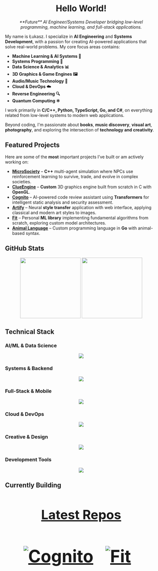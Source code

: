 <h1 align="center">Hello World!</h1>

<p align="center">
  <em> **Future** AI Engineer/Systems Developer bridging low-level programming, machine learning, and full-stack applications.</em>
</p>

My name is Łukasz. I specialize in **AI Engineering** and **Systems Development**, with a passion for creating AI-powered applications that solve real-world problems. My core focus areas contains:

- **Machine Learning & AI Systems 🤖**
- **Systems Programming 🔧**
- **Data Science & Analytics 📊**
- **3D Graphics & Game Engines 🖼️**
- **Audio/Music Technology 🎵**
- **Cloud & DevOps ☁️**
- **Reverse Engineering 🔍**
- **Quantum Computing ⚛️**

I work primarily in **C/C++, Python, TypeScript, Go, and C#**, on everything related from low-level systems to modern web applications.

Beyond coding, I'm passionate about **books**, **music discovery**, **visual art**, **photography**, and exploring the intersection of **technology and creativity**.

## Featured Projects

Here are some of the **most** important projects I’ve built or am actively working on:

- **[MicroSociety](https://github.com/Klus3kk/microsociety)** – **C++** multi-agent simulation where NPCs use reinforcement learning to survive, trade, and evolve in complex societies.
- **[ClueEngine](https://github.com/Klus3kk/clueengine)** – **Custom** 3D graphics engine built from scratch in C with **OpenGL**.
- **[Cognito](https://github.com/Klus3kk/cognito)** – AI-powered code review assistant using **Transformers** for intelligent static analysis and security assessment.
- **[Artify](https://github.com/Klus3kk/artify)** – Neural **style transfer** application with web interface, applying classical and modern art styles to images.
- **[Fit](https://github.com/Klus3kk/fit)** – Personal **ML library** implementing fundamental algorithms from scratch, exploring custom model architectures.
- **[Animal Language](https://github.com/animal-lang/animal)** – Custom programming language in **Go** with animal-based syntax.


## GitHub Stats

<p align="center">
  <img height=200 src="https://github-readme-stats.vercel.app/api?username=Klus3kk&theme=tokyonight&hide=issues,contribs,prs" />
  <img height=200 src="https://github-readme-stats.vercel.app/api/top-langs?username=Klus3kk&layout=compact&langs_count=8&card_width=320&theme=tokyonight" />
</p>

## Technical Stack

### AI/ML & Data Science
<p align="center">
  <a href="https://skillicons.dev">
    <img src="https://skillicons.dev/icons?i=python,tensorflow,pytorch,opencv,sklearn,anaconda,r" />
  </a>
</p>

### Systems & Backend
<p align="center">
  <a href="https://skillicons.dev">
    <img src="https://skillicons.dev/icons?i=c,cpp,go,rust,cmake,nodejs,postgres,docker,bash" />
  </a>
</p>

### Full-Stack & Mobile
<p align="center">
  <a href="https://skillicons.dev">
    <img src="https://skillicons.dev/icons?i=ts,js,react,nextjs,tailwind,cs,flutter,dart" />
  </a>
</p>

### Cloud & DevOps
<p align="center">
  <a href="https://skillicons.dev">
    <img src="https://skillicons.dev/icons?i=aws,gcp,docker,git,github,ubuntu,arch,linux" />
  </a>
</p>

### Creative & Design
<p align="center">
  <a href="https://skillicons.dev">
    <img src="https://skillicons.dev/icons?i=blender,figma,ai,ps,pr,ae,ableton,unity,unreal" />
  </a>
</p>

### Development Tools
<p align="center">
  <a href="https://skillicons.dev">
    <img src="https://skillicons.dev/icons?i=vscode,pycharm,visualstudio,latex,regex,emacs,kali" />
  </a>
</p>



## Currently Building

<h1 align="center"><a href="https://github.com/Klus3kk/github-readme-stats">

</p>

## Latest Repos

<h1 align="center"><a href="https://github.com/Klus3kk/github-readme-stats">

[![Cognito](https://github-readme-stats.vercel.app/api/pin/?username=Klus3kk&repo=cognito&bg_color=0d1116&title_color=325aa8&text_color=a4aacb&icon_color=007ec6)](https://github.com/Klus3kk/cognito) &nbsp;
[![Fit](https://github-readme-stats.vercel.app/api/pin/?username=Klus3kk&repo=fit&bg_color=0d1116&title_color=325aa8&text_color=a4aacb&icon_color=007ec6)](https://github.com/Klus3kk/fit) &nbsp;

</p>
